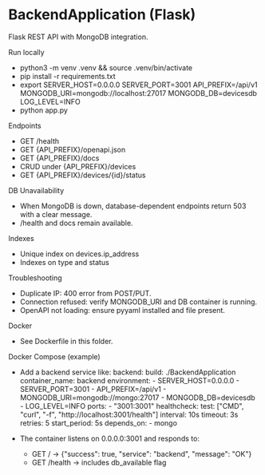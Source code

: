 # BackendApplication (Flask)

Flask REST API with MongoDB integration.

Run locally
- python3 -m venv .venv && source .venv/bin/activate
- pip install -r requirements.txt
- export SERVER_HOST=0.0.0.0 SERVER_PORT=3001 API_PREFIX=/api/v1 MONGODB_URI=mongodb://localhost:27017 MONGODB_DB=devicesdb LOG_LEVEL=INFO
- python app.py

Endpoints
- GET /health
- GET {API_PREFIX}/openapi.json
- GET {API_PREFIX}/docs
- CRUD under {API_PREFIX}/devices
- GET {API_PREFIX}/devices/{id}/status

DB Unavailability
- When MongoDB is down, database-dependent endpoints return 503 with a clear message.
- /health and docs remain available.

Indexes
- Unique index on devices.ip_address
- Indexes on type and status

Troubleshooting
- Duplicate IP: 400 error from POST/PUT.
- Connection refused: verify MONGODB_URI and DB container is running.
- OpenAPI not loading: ensure pyyaml installed and file present.

Docker
- See Dockerfile in this folder.

Docker Compose (example)
- Add a backend service like:
  backend:
    build: ./BackendApplication
    container_name: backend
    environment:
      - SERVER_HOST=0.0.0.0
      - SERVER_PORT=3001
      - API_PREFIX=/api/v1
      - MONGODB_URI=mongodb://mongo:27017
      - MONGODB_DB=devicesdb
      - LOG_LEVEL=INFO
    ports:
      - "3001:3001"
    healthcheck:
      test: ["CMD", "curl", "-f", "http://localhost:3001/health"]
      interval: 10s
      timeout: 3s
      retries: 5
      start_period: 5s
    depends_on:
      - mongo

- The container listens on 0.0.0.0:3001 and responds to:
  - GET / -> {"success": true, "service": "backend", "message": "OK"}
  - GET /health -> includes db_available flag
